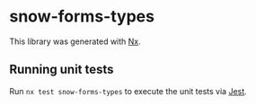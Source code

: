 # snow-forms-types

This library was generated with [Nx](https://nx.dev).

## Running unit tests

Run `nx test snow-forms-types` to execute the unit tests via [Jest](https://jestjs.io).
